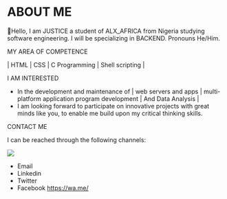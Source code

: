 <!DOCTYPE html>
<html>

<head>
<title>JUSTICE GITHUB PROFILE</title>
</head>

<h1>ABOUT ME</h1>

<p>👋Hello, I am JUSTICE a student of ALX_AFRICA from Nigeria studying software engineering.
I will be specializing in BACKEND.
Pronouns He/Him.</p>

MY AREA OF COMPETENCE

| HTML | CSS | C Programming | Shell scripting | 

I AM INTERESTED 

- In the development and maintenance of | web servers and apps | multi-platform application program development | And Data Analysis |
- I am looking forward to participate on innovative projects with great minds like you, to enable me build upon my critical thinking skills. 

CONTACT ME

I can be reached through the following channels:

<a href="https://wa.me/+2348031950483"><img src="https://img.shields.io/badge/WhatsApp-25D366?style=for-the-badge&logo=whatsapp&logoColor=white" href="www.whatsapp.com" /></a>
- Email
- Linkedin
- Twitter 
- Facebook
https://wa.me/
<!---
A special repository for changing the look and feel of my profile page
--->
</html>
